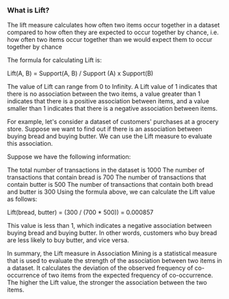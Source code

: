 ### What is Lift?

The lift measure calculates how often two items occur together in a dataset compared to how often they are expected to occur together by chance, i.e. how often two items occur together than we would expect them to occur together by chance

The formula for calculating Lift is:

Lift(A, B) = Support(A, B) / Support (A) x Support(B)

The value of Lift can range from 0 to Infinity. A Lift value of 1 indicates that there is no association between the two items, a value greater than 1 indicates that there is a positive association between items, and a value smaller than 1 indicates that there is a negative association between items.

For example, let's consider a dataset of customers' purchases at a grocery store. Suppose we want to find out if there is an association between buying bread and buying butter. We can use the Lift measure to evaluate this association.

Suppose we have the following information:

The total number of transactions in the dataset is 1000
The number of transactions that contain bread is 700
The number of transactions that contain butter is 500
The number of transactions that contain both bread and butter is 300
Using the formula above, we can calculate the Lift value as follows:

Lift(bread, butter) = (300 / (700 * 500)) = 0.000857

This value is less than 1, which indicates a negative association between buying bread and buying butter. In other words, customers who buy bread are less likely to buy butter, and vice versa.

In summary, the Lift measure in Association Mining is a statistical measure that is used to evaluate the strength of the association between two items in a dataset. It calculates the deviation of the observed frequency of co-occurrence of two items from the expected frequency of co-occurrence. The higher the Lift value, the stronger the association between the two items.
